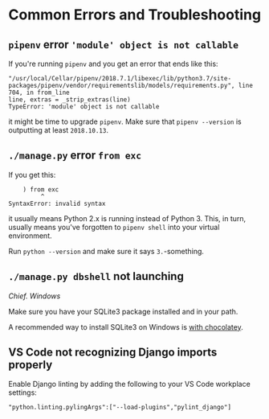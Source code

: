 # Common Errors and Troubleshooting

## `pipenv` error `'module' object is not callable`

If you're running `pipenv` and you get an error that ends like this:

```
"/usr/local/Cellar/pipenv/2018.7.1/libexec/lib/python3.7/site-packages/pipenv/vendor/requirementslib/models/requirements.py", line 704, in from_line
line, extras = _strip_extras(line)
TypeError: 'module' object is not callable
```

it might be time to upgrade `pipenv`. Make sure that `pipenv --version` is
outputting at least `2018.10.13`.

## `./manage.py` error `from exc`

If you get this:

```
    ) from exc
         ^
SyntaxError: invalid syntax
```

it usually means Python 2.x is running instead of Python 3. This, in turn,
usually means you've forgotten to `pipenv shell` into your virtual environment.

Run `python --version` and make sure it says `3.`-something.

## `./manage.py dbshell` not launching

_Chief. Windows_

Make sure you have your SQLite3 package installed and in your path.

A recommended way to install SQLite3 on Windows is [with
chocolatey](https://chocolatey.org/packages?q=sqlite).

## VS Code not recognizing Django imports properly

Enable Django linting by adding the following to your VS Code workplace
settings:

```
"python.linting.pylingArgs":["--load-plugins","pylint_django"]
```
